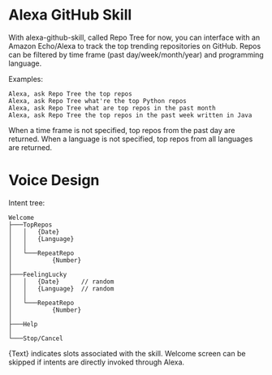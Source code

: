 # Alexa GitHub Skill

With alexa-github-skill, called Repo Tree for now, you can interface with an Amazon Echo/Alexa to track the top trending repositories on GitHub. Repos can be filtered by time frame (past day/week/month/year) and programming language.

Examples:
```
Alexa, ask Repo Tree the top repos
Alexa, ask Repo Tree what're the top Python repos
Alexa, ask Repo Tree what are top repos in the past month
Alexa, ask Repo Tree the top repos in the past week written in Java
```

When a time frame is not specified, top repos from the past day are returned. When a language is not specified, top repos from all languages are returned.

# Voice Design

Intent tree:
```
Welcome
├───TopRepos
│   │   {Date}
│   │   {Language}
│   │
│   └───RepeatRepo
│           {Number}
│
├───FeelingLucky
│   │   {Date}      // random
│   │   {Language}  // random
│   │
│   └───RepeatRepo
│           {Number}
│
├───Help
│
└───Stop/Cancel
```
{Text} indicates slots associated with the skill. Welcome screen can be skipped if intents are directly invoked through Alexa.
